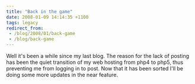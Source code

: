 ```yaml
---
title: "Back in the game"
date: 2008-01-09 14:14:35 +1100
tags: legacy
redirect_from:
 - /blog/2008/01/back-game
 - /blog/back-game
---
```


Well it's been a while since my last blog. The reason for the lack of posting has been the quiet transition of my web hosting from php4 to php5, thus preventing me from logging in to post. Now that it has been sorted I'll be doing some more updates in the near feature.

